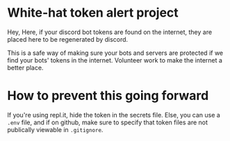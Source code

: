 # White-hat token alert project

Hey, 
Here, if your discord bot tokens are found on the internet, they are placed here to be regenerated by discord.

This is a safe way of making sure your bots and servers are protected if we find your bots' tokens in the internet.
Volunteer work to make the internet a better place.

# How to prevent this going forward
If you're using repl.it, hide the token in the secrets file.
Else, you can use a `.env` file, and if on github, make sure to specify that token files are not publically viewable in `.gitignore`.
